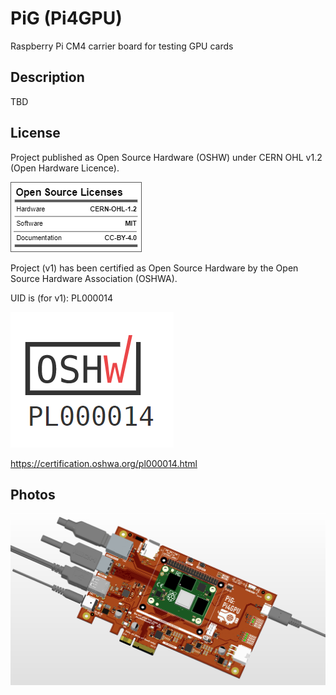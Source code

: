 
# PiG (Pi4GPU)
Raspberry Pi CM4 carrier board for testing GPU cards

## Description

TBD

## License

Project published as Open Source Hardware (OSHW) under CERN OHL v1.2 (Open Hardware Licence).

![Screenshot](oshw_facts.png)

Project (v1) has been certified as Open Source Hardware by the Open Source Hardware Association (OSHWA).

UID is (for v1): PL000014

![Screenshot](OSHW_PL000014.png)

https://certification.oshwa.org/pl000014.html

## Photos
![Screenshot](pictures/Pi4GPU_v2_2023-04-13_1.png)
